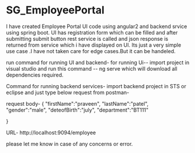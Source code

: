 # SG_EmployeePortal
I have created Employee Portal UI code using angular2 and backend srvice using spring boot.
UI has registration form which can be filled and after submitting submit button rest service is called and json response is returned from service which i have displayed on UI.
Its just a very simple use case .I have not taken care for edge cases.But it can be handeled.

run command for running UI and backend-
for running Ui-- import project in visual studio and run this command -- ng serve
which will download all dependencies required.


Command for running backend services-
import backend project in STS or eclipse and just type below request from postman-

request body-
{
	"firstName":"praveen",
	"lastName":"patel",
	"gender":"male",
	"deteofBirth":"july",
	"department":"BT111"

}


URL- http://localhost:9094/employee



please let me know in case of any concerns or error.
